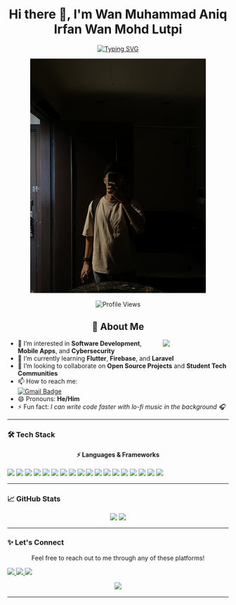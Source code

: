 <div align="center">
  
  # Hi there 👋, I'm Wan Muhammad Aniq Irfan Wan Mohd Lutpi
  
  [![Typing SVG](https://readme-typing-svg.demolab.com?font=Fira+Code&pause=1000&color=6FA4FC&center=true&vCenter=true&width=435&lines=Software+Developer;Mobile+App+Developer;Full+Stack+Developer)](https://git.io/typing-svg)
  
  <p align="center">
    <img src="assets/images/IMG_9349.JPG" width="400" alt="Aniq Banner" />
  </p>

  <p align="center">
    <img src="https://komarev.com/ghpvc/?username=aniqbinlutpi&style=for-the-badge&color=blue" alt="Profile Views"/>
  </p>
</div>

<div align="center">
  <h2>🌟 About Me</h2>
  <img align="right" width="150" src="https://media.giphy.com/media/M9gbBd9nbDrOTu1Mqx/giphy.gif"/>
</div>

- 👀 I’m interested in **Software Development**, **Mobile Apps**, and **Cybersecurity**
- 🌱 I’m currently learning **Flutter**, **Firebase**, and **Laravel**
- 💞️ I’m looking to collaborate on **Open Source Projects** and **Student Tech Communities**
- 📫 How to reach me:  
  [![Gmail Badge](https://img.shields.io/badge/-waniqlutpi@gmail.com-c14438?style=flat&logo=Gmail&logoColor=white)](mailto:waniqlutpi@gmail.com)
- 😄 Pronouns: **He/Him**
- ⚡ Fun fact: *I can write code faster with lo-fi music in the background 🎧*

---

### 🛠️ Tech Stack

<div align="center">
  <h4>⚡ Languages & Frameworks</h4>
</div>

<p align="left">
  <!-- Frontend -->
  <img src="https://img.shields.io/badge/Dart-0175C2?style=for-the-badge&logo=dart&logoColor=white"/>
  <img src="https://img.shields.io/badge/Flutter-02569B?style=for-the-badge&logo=flutter&logoColor=white"/>
  <img src="https://img.shields.io/badge/HTML5-E34F26?style=for-the-badge&logo=html5&logoColor=white"/>
  <img src="https://img.shields.io/badge/CSS3-1572B6?style=for-the-badge&logo=css3&logoColor=white"/>
  <img src="https://img.shields.io/badge/JavaScript-F7DF1E?style=for-the-badge&logo=javascript&logoColor=black"/>
  <img src="https://img.shields.io/badge/React-61DAFB?style=for-the-badge&logo=react&logoColor=black"/>
  
  <!-- Backend -->
  <img src="https://img.shields.io/badge/Laravel-F05340?style=for-the-badge&logo=laravel&logoColor=white"/>
  <img src="https://img.shields.io/badge/PHP-777BB4?style=for-the-badge&logo=php&logoColor=white"/>
  <img src="https://img.shields.io/badge/Node.js-339933?style=for-the-badge&logo=node.js&logoColor=white"/>
  <img src="https://img.shields.io/badge/Java-ED8B00?style=for-the-badge&logo=java&logoColor=white"/>
  <img src="https://img.shields.io/badge/Python-3776AB?style=for-the-badge&logo=python&logoColor=white"/>

  <!-- Database & Cloud -->
  <img src="https://img.shields.io/badge/MySQL-00758F?style=for-the-badge&logo=mysql&logoColor=white"/>
  <img src="https://img.shields.io/badge/Firebase-FFCA28?style=for-the-badge&logo=firebase&logoColor=black"/>
  <img src="https://img.shields.io/badge/MongoDB-47A248?style=for-the-badge&logo=mongodb&logoColor=white"/>
  
  <!-- Tools & Others -->
  <img src="https://img.shields.io/badge/Git-F05032?style=for-the-badge&logo=git&logoColor=white"/>
  <img src="https://img.shields.io/badge/Docker-2496ED?style=for-the-badge&logo=docker&logoColor=white"/>
  <img src="https://img.shields.io/badge/VS_Code-007ACC?style=for-the-badge&logo=visualstudiocode&logoColor=white"/>
  <img src="https://img.shields.io/badge/Postman-FF6C37?style=for-the-badge&logo=postman&logoColor=white"/>
</p>

---

### 📈 GitHub Stats

<p align="center">
  <img src="https://github-readme-stats.vercel.app/api?username=aniqbinlutpi&show_icons=true&theme=tokyonight" width="47%" />
  <img src="https://github-readme-streak-stats.herokuapp.com/?user=aniqbinlutpi&theme=tokyonight" width="47%" />
</p>

---

### ✨ Let's Connect

<div align="center">
  <p>Feel free to reach out to me through any of these platforms!</p>
</div>

<p align="left">
  <a href="https://www.linkedin.com/in/wan-aniq-wan-lutpi/" target="_blank">
    <img src="https://img.shields.io/badge/-LinkedIn-0A66C2?style=for-the-badge&logo=Linkedin&logoColor=white"/>
  </a>
  <a href="https://x.com/aniqipangg" target="_blank">
    <img src="https://img.shields.io/badge/-X_(Twitter)-000000?style=for-the-badge&logo=x&logoColor=white"/>
  </a>
  <a href="mailto:waniqlutpi@gmail.com">
    <img src="https://img.shields.io/badge/-Email-c14438?style=for-the-badge&logo=Gmail&logoColor=white"/>
  </a>
</p>

<div align="center">
  <img src="https://capsule-render.vercel.app/api?type=waving&color=gradient&height=100&section=footer"/>
</div>

---

<!---
aniqbinlutpi/aniqbinlutpi is a ✨ special ✨ repository because its `README.md` (this file) appears on your GitHub profile.
You can click the Preview link to take a look at your changes.
--->
